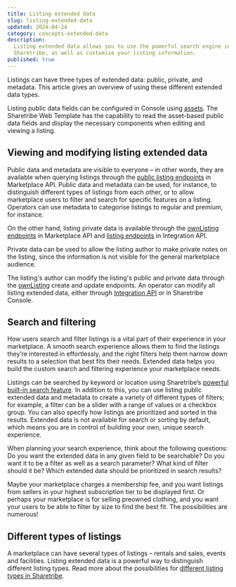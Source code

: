 ```yaml
---
title: Listing extended data
slug: listing-extended-data
updated: 2024-04-24
category: concepts-extended-data
description:
  Listing extended data allows you to use the powerful search engine in
  Sharetribe, as well as customise your listing information.
published: true
---
```


Listings can have three types of extended data: public, private, and
metadata. This article gives an overview of using these different
extended data types.

<Callout>

Listing public data fields can be configured in Console using
[assets](/references/assets/). The Sharetribe Web Template has the
capability to read the asset-based public data fields and display the
necessary components when editing and viewing a listing.

</Callout>

## Viewing and modifying listing extended data

Public data and metadata are visible to everyone – in other words, they
are available when querying listings through the
[public listing endpoints](https://www.sharetribe.com/api-reference/marketplace.html#listings)
in Marketplace API. Public data and metadata can be used, for instance,
to distinguish different types of listings from each other, or to allow
marketplace users to filter and search for specific features on a
listing. Operators can use metadata to categorise listings to regular
and premium, for instance.

On the other hand, listing private data is available through the
[ownListing endpoints](https://www.sharetribe.com/api-reference/marketplace.html#own-listings)
in Marketplace API and
[listing endpoints](https://www.sharetribe.com/api-reference/integration.html#listings)
in Integration API.

Private data can be used to allow the listing author to make private
notes on the listing, since the information is not visible for the
general marketplace audience.

The listing's author can modify the listing's public and private data
through the
[ownListing](https://www.sharetribe.com/api-reference/marketplace.html#own-listings)
create and update endpoints. An operator can modify all listing extended
data, either through
[Integration API](https://www.sharetribe.com/api-reference/integration.html#listings)
or in Sharetribe Console.

## Search and filtering

How users search and filter listings is a vital part of their experience
in your marketplace. A smooth search experience allows them to find the
listings they’re interested in effortlessly, and the right filters help
them narrow down results to a selection that best fits their needs.
Extended data helps you build the custom search and filtering experience
your marketplace needs.

Listings can be searched by keyword or location using Sharetribe’s
[powerful built-in search feature](/concepts/how-the-listing-search-works/).
In addition to this, you can use listing public extended data and
metadata to create a variety of different types of filters; for example,
a filter can be a slider with a range of values or a checkbox group. You
can also specify how listings are prioritized and sorted in the results.
Extended data is not available for search or sorting by default, which
means you are in control of building your own, unique search experience.

When planning your search experience, think about the following
questions: Do you want the extended data in any given field to be
searchable? Do you want it to be a filter as well as a search parameter?
What kind of filter should it be? Which extended data should be
prioritized in search results?

Maybe your marketplace charges a membership fee, and you want listings
from sellers in your highest subscription tier to be displayed first. Or
perhaps your marketplace is for selling preowned clothing, and you want
your users to be able to filter by size to find the best fit. The
possibilities are numerous!

## Different types of listings

A marketplace can have several types of listings – rentals and sales,
events and facilities. Listing extended data is a powerful way to
distinguish different listing types. Read more about the possibilities
for
[different listing types in Sharetribe](/concepts/listings-overview/#different-types-of-listings).
